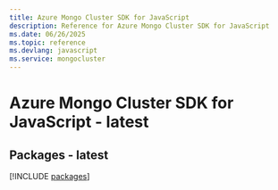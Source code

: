 ```yaml
---
title: Azure Mongo Cluster SDK for JavaScript
description: Reference for Azure Mongo Cluster SDK for JavaScript
ms.date: 06/26/2025
ms.topic: reference
ms.devlang: javascript
ms.service: mongocluster
---
```

# Azure Mongo Cluster SDK for JavaScript - latest
## Packages - latest
[!INCLUDE [packages](mongo-cluster-index.md)]